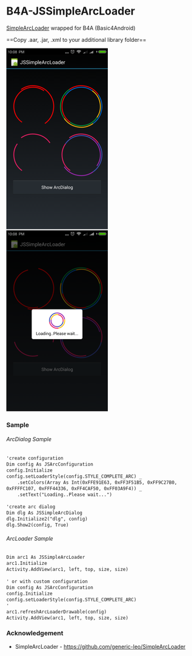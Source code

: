 # B4A-JSSimpleArcLoader
[SimpleArcLoader](https://github.com/generic-leo/SimpleArcLoader) wrapped for B4A (Basic4Android)

==Copy .aar, .jar, .xml to your additional library folder==

![ArcLoader](screenshots/1.png) ![ArcDialog](screenshots/2.png)

### Sample
###### ArcDialog Sample
```
'create configuration
Dim config As JSArcConfiguration
config.Initialize
config.setLoaderStyle(config.STYLE_COMPLETE_ARC) _
    .setColors(Array As Int(0xFFE91E63, 0xFF3F51B5, 0xFF9C27B0, 0xFFFFC107, 0xFFF44336, 0xFF4CAF50, 0xFF03A9F4)) _
    .setText("Loading..Please wait...")

'create arc dialog
Dim dlg As JSSimpleArcDialog
dlg.Initialize2("dlg", config)
dlg.Show2(config, True)				
```

###### ArcLoader Sample
```
Dim arc1 As JSSimpleArcLoader	
arc1.Initialize
Activity.AddView(arc1, left, top, size, size)

' or with custom configuration
Dim config As JSArcConfiguration
config.Initialize
config.setLoaderStyle(config.STYLE_COMPLETE_ARC)
'
arc1.refreshArcLoaderDrawable(config)
Activity.AddView(arc1, left, top, size, size)

```

### Acknowledgement
* SimpleArcLoader - https://github.com/generic-leo/SimpleArcLoader

